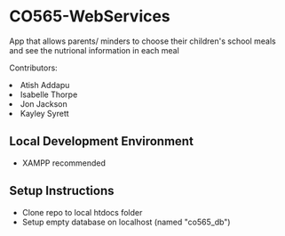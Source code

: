 # CO565-WebServices

App that allows parents/ minders to choose their children's school meals and see the nutrional information in each meal

Contributors:
<li>Atish Addapu</li>
<li>Isabelle Thorpe</li>
<li>Jon Jackson</li>
<li>Kayley Syrett</li>

## Local Development Environment

- XAMPP recommended 

## Setup Instructions

- Clone repo to local htdocs folder
- Setup empty database on localhost (named "co565_db")
